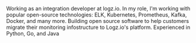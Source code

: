 Working as an integration developer at logz.io.
In my role, I'm working with popular open-source technologies: ELK, Kubernetes, Prometheus, Kafka, Docker, and many more. Building open source software to help customers migrate their monitoring infostructure to Logz.io's platform.
Experienced in Python, Go, and Java 
